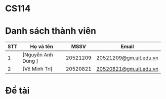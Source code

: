 # CS114
# Danh sách thành viên 
| STT | Họ và tên | MSSV | Email |
|-----|-------|------|-------|
| 1 | [Nguyễn Anh Dũng ] | 20521209 | 20521209@gm.uit.edu.vn |
| 2 | [Võ Minh Trí] | 20520821 | 20520821@gm.uit.edu.vn |

# Đề tài




